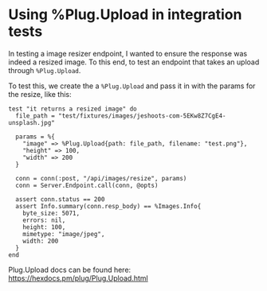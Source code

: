 # Using %Plug.Upload in integration tests

In testing a image resizer endpoint, I wanted to ensure the response was indeed a resized image. 
To this end, to test an endpoint that takes an upload through `%Plug.Upload`. 

To test this, we create the a `%Plug.Upload` and pass it in with the params for the resize, like this:

```
test "it returns a resized image" do
  file_path = "test/fixtures/images/jeshoots-com-5EKw8Z7CgE4-unsplash.jpg"

  params = %{
    "image" => %Plug.Upload{path: file_path, filename: "test.png"},
    "height" => 100,
    "width" => 200
  }

  conn = conn(:post, "/api/images/resize", params)
  conn = Server.Endpoint.call(conn, @opts)

  assert conn.status == 200
  assert Info.summary(conn.resp_body) == %Images.Info{
    byte_size: 5071,
    errors: nil,
    height: 100,
    mimetype: "image/jpeg",
    width: 200
  }
end
```

Plug.Upload docs can be found here: https://hexdocs.pm/plug/Plug.Upload.html